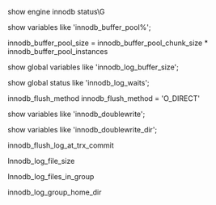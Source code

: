 show engine innodb status\G


show variables like 'innodb_buffer_pool%';


innodb_buffer_pool_size = innodb_buffer_pool_chunk_size * innodb_buffer_pool_instances


show global variables like 'innodb_log_buffer_size';

show global status like 'innodb_log_waits';

innodb_flush_method
innodb_flush_method = 'O_DIRECT'

show variables like 'innodb_doublewrite';

show variables like 'innodb_doublewrite_dir';

innodb_flush_log_at_trx_commit 

Innodb_log_file_size

Innodb_log_files_in_group

innodb_log_group_home_dir
